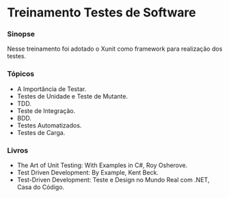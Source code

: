 # Treinamento Testes de Software

### Sinopse ###
<p> 
   Nesse treinamento foi adotado o Xunit como framework para realização dos testes.
</p>

### Tópicos ###

* A Importância de Testar.
* Testes de Unidade e Teste de Mutante.
* TDD.
* Teste de Integração.
* BDD.
* Testes Automatizados.
* Testes de Carga.

### Livros ###

* The Art of Unit Testing: With Examples in C#, Roy Osherove.
* Test Driven Development: By Example, Kent Beck.
* Test-Driven Development: Teste e Design no Mundo Real com .NET, Casa do Código.

<!--
### Projeto ###

<p> 
Mediante o conhecimento adquirido, foi possível reciclar o conhecimento do .Net para .Net core.
Trabalhando com os verbos do protocolo HTTP. Além de realizar o CRUD de usuário, produto e categoria,
foi empregado boas práticas de documentação utilizando Swagger.
</p> 
<p align="center">
  <img src="https://github.com/Jeffconexion/App_ApisDataDriver/blob/main/webApi.gif" />
</p>
-->





